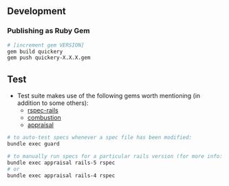 ## Development

### Publishing as Ruby Gem

```bash
# [increment gem VERSION]
gem build quickery
gem push quickery-X.X.X.gem
```

## Test

* Test suite makes use of the following gems worth mentioning (in addition to some others):
  * [rspec-rails](https://github.com/rspec/rspec-rails)
  * [combustion](https://github.com/pat/combustion)
  * [appraisal](https://github.com/thoughtbot/appraisal)

```bash
# to auto-test specs whenever a spec file has been modified:
bundle exec guard

# to manually run specs for a particular rails version (for more info: see Appraisals file):
bundle exec appraisal rails-5 rspec
# or
bundle exec appraisal rails-4 rspec
```
